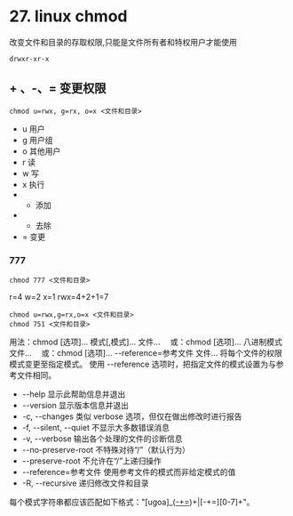 # 27. linux chmod

改变文件和目录的存取权限,只能是文件所有者和特权用户才能使用

`drwxr-xr-x`

## + 、-、= 变更权限

`chmod u=rwx, g=rx, o=x <文件和目录>`

- u 用户
- g 用户组
- o 其他用户
- r 读
- w 写
- x 执行
- - 添加
- - 去除
- = 变更

### 777

`chmod 777 <文件和目录>`

r=4 w=2 x=1 rwx=4+2+1=7

```
chmod u=rwx,g=rx,o=x <文件和目录>
chmod 751 <文件和目录>
```

用法：chmod [选项]... 模式[,模式]... 文件...
　或：chmod [选项]... 八进制模式 文件...
　或：chmod [选项]... --reference=参考文件 文件...
将每个文件的权限模式变更至指定模式。
使用 --reference 选项时，把指定文件的模式设置为与参考文件相同。

- --help 显示此帮助信息并退出
- --version 显示版本信息并退出
- -c, --changes 类似 verbose 选项，但仅在做出修改时进行报告
- -f, --silent, --quiet 不显示大多数错误消息
- -v, --verbose 输出各个处理的文件的诊断信息
- --no-preserve-root 不特殊对待“/”（默认行为）
- --preserve-root 不允许在“/”上递归操作
- --reference=参考文件 使用参考文件的模式而非给定模式的值
- -R, --recursive 递归修改文件和目录

每个模式字符串都应该匹配如下格式："[ugoa]_([-+=]([rwxXst]_|[ugo]))+|[-+=][0-7]+"。
